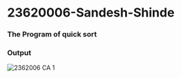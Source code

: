 # 23620006-Sandesh-Shinde

### The Program of quick sort
### Output

![2362006 CA 1](https://github.com/user-attachments/assets/a11bc471-439c-4f4a-bd0c-3f5f5af01836)
